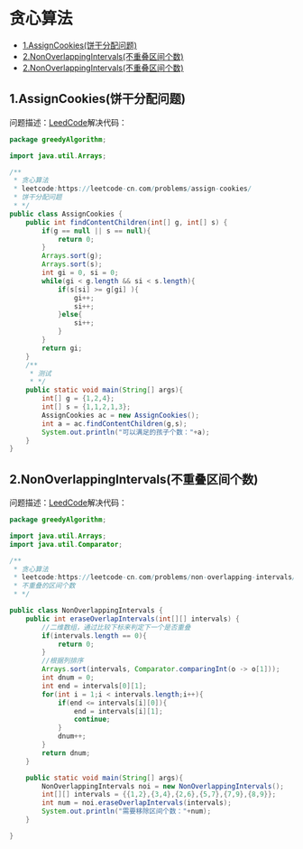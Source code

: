 # 贪心算法
* [1.AssignCookies(饼干分配问题)](https://github.com/Hi-world-DF/Interview-knowledge-points/blob/master/LeetCode/greedyAlgorithm.md#1assigncookies%E9%A5%BC%E5%B9%B2%E5%88%86%E9%85%8D%E9%97%AE%E9%A2%98)
* [2.NonOverlappingIntervals(不重叠区间个数)](https://github.com/Hi-world-DF/Interview-knowledge-points/blob/master/LeetCode/greedyAlgorithm.md#2nonoverlappingintervals%E4%B8%8D%E9%87%8D%E5%8F%A0%E5%8C%BA%E9%97%B4%E4%B8%AA%E6%95%B0)
* [2.NonOverlappingIntervals(不重叠区间个数)]()


## 1.AssignCookies(饼干分配问题)
问题描述：[LeedCode]()解决代码：
``` java
package greedyAlgorithm;

import java.util.Arrays;

/**
 * 贪心算法
 * leetcode:https://leetcode-cn.com/problems/assign-cookies/
 * 饼干分配问题
 * */
public class AssignCookies {
    public int findContentChildren(int[] g, int[] s) {
        if(g == null || s == null){
            return 0;
        }
        Arrays.sort(g);
        Arrays.sort(s);
        int gi = 0, si = 0;
        while(gi < g.length && si < s.length){
            if(s[si] >= g[gi] ){
                gi++;
                si++;
            }else{
                si++;
            }
        }
        return gi;
    }
    /**
     * 测试
     * */
    public static void main(String[] args){
        int[] g = {1,2,4};
        int[] s = {1,1,2,1,3};
        AssignCookies ac = new AssignCookies();
        int a = ac.findContentChildren(g,s);
        System.out.println("可以满足的孩子个数："+a);
    }
}
```

## 2.NonOverlappingIntervals(不重叠区间个数)
问题描述：[LeedCode]()解决代码：
``` java
package greedyAlgorithm;

import java.util.Arrays;
import java.util.Comparator;

/**
 * 贪心算法
 * leetcode:https://leetcode-cn.com/problems/non-overlapping-intervals/description/
 * 不重叠的区间个数
 * */

public class NonOverlappingIntervals {
    public int eraseOverlapIntervals(int[][] intervals) {
        //二维数组，通过比较下标来判定下一个是否重叠
        if(intervals.length == 0){
            return 0;
        }
        //根据列排序
        Arrays.sort(intervals, Comparator.comparingInt(o -> o[1]));
        int dnum = 0;
        int end = intervals[0][1];
        for(int i = 1;i < intervals.length;i++){
            if(end <= intervals[i][0]){
                end = intervals[i][1];
                continue;
            }
            dnum++;
        }
        return dnum;
    }

    public static void main(String[] args){
        NonOverlappingIntervals noi = new NonOverlappingIntervals();
        int[][] intervals = {{1,2},{3,4},{2,6},{5,7},{7,9},{8,9}};
        int num = noi.eraseOverlapIntervals(intervals);
        System.out.println("需要移除区间个数："+num);
    }

}

```
